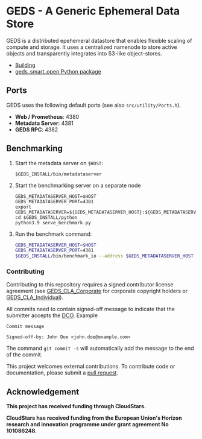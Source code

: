 # GEDS - A Generic Ephemeral Data Store

GEDS is a distributed epehemeral datastore that enables flexible scaling of compute and storage. It uses a centralized namenode to store active objects and transparently integrates into S3-like object-stores.

- [Building](doc/BUILDING.md)
- [geds_smart_open Python package](src/python/geds_smart_open/README.md)

## Ports

GEDS uses the following default ports (see also `src/utility/Ports.h`).
- **Web / Prometheus**: 4380
- **Metadata Server**: 4381
- **GEDS RPC**: 4382

## Benchmarking

1. Start the metadata server on `$HOST`:
   ```
   $GEDS_INSTALL/bin/metadataserver
   ```
2. Start the benchmarking server on a separate node
   ```
   GEDS_METADATASERVER_HOST=$HOST
   GEDS_METADATASERVER_PORT=4381
   export GEDS_METADATASERVER=${GEDS_METADATASERVER_HOST}:${GEDS_METADATASERVER_PORT}
   cd $GEDS_INSTALL/python
   python3.9 serve_benchmark.py
   ```
3. Run the benchmark command:
   ```bash
   GEDS_METADATASERVER_HOST=$HOST
   GEDS_METADATASERVER_PORT=4381
   $GEDS_INSTALL/bin/benchmark_io --address $GEDS_METADATASERVER_HOST --outputFile output.csv
   ```

### Contributing

Contributing to this repository requires a signed contributor license agreement (see [GEDS_CLA_Corporate](GEDS_CLA_Corporate.doc) for corporate copyright holders or [GEDS_CLA_Individual](GEDS_CLA_Individual.doc)).

All commits need to contain signed-off message to indicate that the submitter accepts the [DCO](DCO1.1.txt). Example
```
Commit message

Signed-off-by: John Doe <john.doe@example.com>
```
The command `git commit -s` will automatically add the message to the end of the commit.

This project welcomes external contributions. To contribute code or documentation, please submit a [pull request](https://github.com/IBM/GEDS/pulls).

## Acknowledgement
**This project has received funding through CloudStars.**

**CloudStars has received funding from the European Union's Horizon research and innovation programme under grant agreement No 101086248.**
